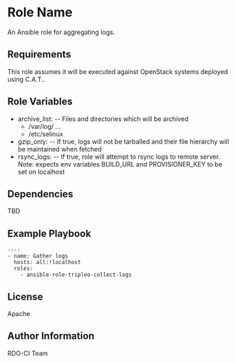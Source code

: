 Role Name
=========

An Ansible role for aggregating logs.

Requirements
------------

This role assumes it will be executed against OpenStack systems deployed using
C.A.T..

Role Variables
--------------

* archive_list: -- Files and directories which will be archived
  - /var/log/
    ...
  - /etc/selinux
* gzip_only: <false>  -- If true, logs will not be tarballed and their file hierarchy will be maintained when fetched
* rsync_logs: <false> -- If true, role will attempt to rsync logs to remote server. Note: expects env variables BUILD_URL and PROVISIONER_KEY to be set on localhost

Dependencies
------------

TBD

Example Playbook
----------------

    ----
    - name: Gather logs
      hosts: all:!localhost
      roles:
        - ansible-role-tripleo-collect-logs

License
-------

Apache

Author Information
------------------

RDO-CI Team